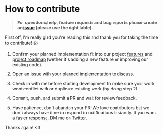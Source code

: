 # How to contribute
> **For questions/help, feature requests and bug reports please create an [issue](https://github.com/Daniel31x13/link-warden/issues) (please use the right lable).**

First off, I'm really glad you're reading this and thank you for taking the time to contribute! 👍

1. Confirm your planned implementation fit into our project [features](https://github.com/Daniel31x13/link-warden#features) and [project roadmap](https://github.com/Daniel31x13/link-warden/wiki#project-roadmap) (wether it's adding a new feature or improving our existing code).

2. Open an issue with your planned implementation to discuss.

3. Check in with me before starting development to make sure your work wont conflict with or duplicate existing work (by doing step 2).

4. Commit, push, and submit a PR and wait for review feedback.

5. Have patience, don't abandon your PR! We love contributors but we don't always have time to respond to notifications instantly. If you want a faster response, DM me on [Twitter](https://twitter.com/daniel31x13).

Thanks again! <3
